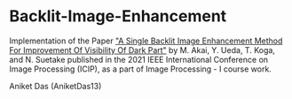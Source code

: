 # Backlit-Image-Enhancement
Implementation of the Paper ["A Single Backlit Image Enhancement Method For Improvement Of Visibility Of Dark Part"](https://ieeexplore.ieee.org/document/9506526) by M. Akai, Y. Ueda, T. Koga, and N. Suetake published in the 2021 IEEE International Conference on Image Processing (ICIP), as a part of Image Processing - I course work.

Aniket Das (AniketDas13)
